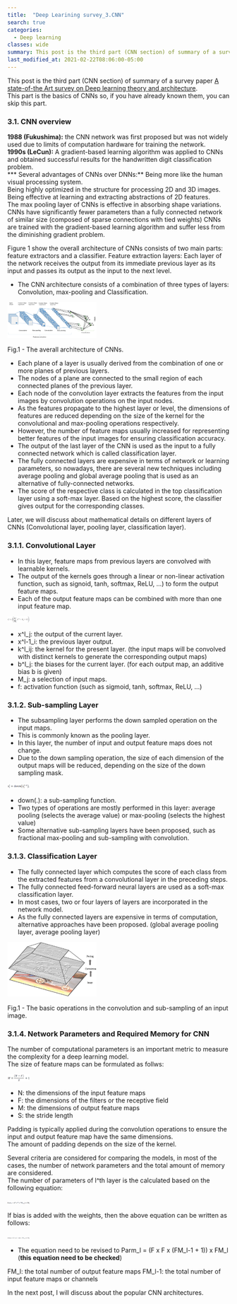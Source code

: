 ```yaml
---
title:  "Deep Learining survey_3.CNN"
search: true
categories:
  - Deep learning
classes: wide
summary: This post is the third part (CNN section) of summary of a survey paper.
last_modified_at: 2021-02-22T08:06:00-05:00
---
```



This post is the third part (CNN section) of summary of a survey paper
[A state-of-the Art survey on Deep learning theory and architecture](https://www.mdpi.com/2079-9292/8/3/292).  
This part is the basics of CNNs so, if you have already known them, you can skip this part.


### 3.1. CNN overview  

**1988 (Fukushima):** the CNN network was first proposed but was not widely used due to limits of computation hardware for training the network.  
**1990s (LeCun):** A gradient-based learning algorithm was applied to CNNs and obtained successful results for the handwritten digit classification problem.  
*** Several advantages of CNNs over DNNs:**
Being more like the human visual processing system.  
Being highly optimized in the structure for processing 2D and 3D images.  
Being effective at learning and extracting abstractions of 2D features.  
The max pooling layer of CNNs is effective in absorbing shape variations.  
CNNs have significantly fewer parameters than a fully connected network of similar size (composed of sparse connections with tied weights)
CNNs are trained with the gradient-based learning algorithm and suffer less from the diminishing gradient problem.  


Figure 1 show the overall architecture of CNNs consists of two main parts: feature extractors and a classifier.
Feature extraction layers: Each layer of the network receives the output from its immediate previous layer as its input and passes its output as the input to the next level.

* The CNN architecture consists of a combination of three types of layers: Convolution, max-pooling and Classification.  

<p>
  <img src="/assets/images/blog/DL_survey_03.CNN/Figure1.png" style="width:40%">
  <figcaption>Fig.1 - The averall architecture of CNNs.</figcaption>
</p>

- Each plane of a layer is usually derived from the combination of one or more planes of previous layers.  
- The nodes of a plane are connected to the small region of each connected planes of the previous layer.  
- Each node of the convolution layer extracts the features from the input images by convolution operations on the input nodes.
- As the features propagate to the highest layer or level, the dimensions of features are reduced depending on the size of the kernel for the convolutional and max-pooling operations respectively.  
- However, the number of feature maps usually increased for representing better features of the input images for ensuring classification accuracy.  
- The output of the last layer of the CNN is used as the input to a fully connected network which is called classification layer.  
- The fully connected layers are expensive in terms of network or learning parameters, so nowadays, there are several new techniques including average pooling and global average pooling that is used as an alternative of fully-connected networks.  
- The score of the respective class is calculated in the top classification layer using a soft-max layer. Based on the highest score, the classifier gives output for the corresponding classes.  



Later, we will discuss about mathematical details on different layers of CNNs (Convolutional layer, pooling layer, classification layer).

### 3.1.1. Convolutional Layer  

- In this layer, feature maps from previous layers are convolved with learnable kernels.  
- The output of the kernels goes through a linear or non-linear activation function, such as signoid, tanh, softmax, ReLU, ...) to form the output feature maps.  
- Each of the output feature maps can be combined with more than one input feature map.  

<p>
  <img src="/assets/images/blog/DL_survey_03.CNN/equation1.png" style="width:10%">
</p>

- x^l_j: the output of the current layer.  
- x^l-1_i: the previous layer output.  
- k^l_ij: the kernel for the present layer. (the input maps will be convolved with distinct kernels to generate the corresponding output maps)  
- b^l_j: the biases for the current layer. (for each output map, an additive bias b is given)  
- M_j: a selection of input maps.  
- f: activation function (such as sigmoid, tanh, softmax, ReLU, ...)  


### 3.1.2. Sub-sampling Layer  

- The subsampling layer performs the down sampled operation on the input maps.
- This is commonly known as the pooling layer.  
- In this layer, the number of input and output feature maps does not change.
- Due to the down sampling operation, the size of each dimension of the output maps will be reduced, depending on the size of the down sampling mask.  

<p>
  <img src="/assets/images/blog/DL_survey_03.CNN/equation2.png" style="width:10%">
</p>

- down(.): a sub-sampling function.
- Two types of operations are mostly performed in this layer: average pooling (selects the average value) or max-pooling (selects the highest value)  
- Some alternative sub-sampling layers have been proposed, such as fractional max-pooling and sub-sampling with convolution.  



### 3.1.3. Classification Layer  

- The fully connected layer which computes the score of each class from the extracted features from a convolutional layer in the preceding steps.
- The fully connected feed-forward neural layers are used as a soft-max classification layer.  
- In most cases, two or four layers of layers are incorporated in the network model.  
- As the fully connected layers are expensive in terms of computation, alternative approaches have been proposed. (global average pooling layer, average pooling layer)  

<p>
  <img src="/assets/images/blog/DL_survey_03.CNN/Figure2.png" style="width:40%">
  <figcaption>Fig.1 - The basic operations in the convolution and sub-sampling of an input image.</figcaption>
</p>



### 3.1.4. Network Parameters and Required Memory for CNN  

The number of computational parameters is an important metric to measure the complexity for a deep learning model.  
The size of feature maps can be formulated as follws:

<p>
  <img src="/assets/images/blog/DL_survey_03.CNN/equation3.png" style="width:10%">
</p>

- N: the dimensions of the input feature maps
- F: the dimensions of the filters or the receptive field
- M: the dimensions of output feature maps
- S: the stride length

Padding is typically applied during the convolution operations to ensure the input and output feature map have the same dimensions.  
The amount of padding depends on the size of the kernel.

Several criteria are considered for comparing the models, in most of the cases, the number of network parameters and the total amount of memory are considered.  
The number of parameters of l^th layer is the calculated based on the following equation:

<p>
  <img src="/assets/images/blog/DL_survey_03.CNN/equation4.png" style="width:10%">
</p>

If bias is added with the weights, then the above equation can be written as follows:

<p>
  <img src="/assets/images/blog/DL_survey_03.CNN/equation5.png" style="width:10%">
</p>

* The equation need to be revised to Parm_l = (F x F x (FM_l-1 + 1)) x FM_l
(**this equation need to be checked**)

FM_l: the total number of output feature maps
FM_l-1: the total number of input feature maps or channels



In the next post, I will discuss about the popular CNN architectures.
